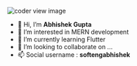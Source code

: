 ![coder view image]([https://scontent.fdel27-4.fna.fbcdn.net/v/t1.6435-9/163040123_2826786287536762_6127061744133976830_n.jpg?_nc_cat=100&ccb=1-7&_nc_sid=e3f864&_nc_ohc=Kd1LSTS_HSoAX-rzHgh&_nc_ht=scontent.fdel27-4.fna&oh=00_AT8gBh8G4VW6HcK_d9FgnD-Cu_z0znDRKmqlz4Xj-58QnQ&oe=633F0951](https://media-exp1.licdn.com/dms/image/C4D16AQGo4Az8U6K0vQ/profile-displaybackgroundimage-shrink_350_1400/0/1654868600122?e=1674086400&v=beta&t=hJXRhfqb1VGnz4Z2qtBtSuBK6xwbdVMg0HUe0PxE6ok))
- 👋 Hi, I’m **Abhishek Gupta**
- 👀 I’m interested in MERN development
- 🌱 I’m currently learning Flutter
- 💞️ I’m looking to collaborate on ...
- 📫 Social username : <b>softengabhishek</b>

<!---
Softengabhishek/Softengabhishek is a ✨ special ✨ repository because its `README.md` (this file) appears on your GitHub profile.
You can click the Preview link to take a look at your changes.
--->
